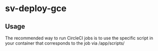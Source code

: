 # sv-deploy-gce

## Usage

The recommended way to run CircleCI jobs is to use the specific script in your container that corresponds to the job via /app/scripts/<script>. Example: Use /app/scripts/build_deploy as the command for the Build & Deploy job. 

```
jobs:
  build_deploy:
    executor: sv-deploy-gce

    steps:
      - init-steps
      - run:
          name: Build & Deploy
          command: node /app/scripts/build_deploy
      - notify-failure
```
Please refer to the cms-router circleci config as an example: https://github.com/simpleviewinc/cms-router/blob/master/.circleci/config.yml
